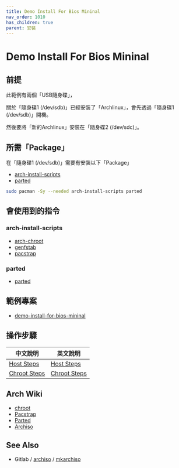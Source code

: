 ```yaml
---
title: Demo Install For Bios Mininal
nav_order: 1010
has_children: true
parent: 安裝
---
```



# Demo Install For Bios Mininal


## 前提

此範例有兩個「USB隨身碟」，

關於「隨身碟1 (/dev/sdb)」已經安裝了「Archlinux」，會先透過「隨身碟1 (/dev/sdb)」開機。

然後要將「新的Archlinux」安裝在「隨身碟2 (/dev/sdc)」。


## 所需「Package」

在「隨身碟1 (/dev/sdb)」需要有安裝以下「Package」

* [arch-install-scripts](https://archlinux.org/packages/extra/any/arch-install-scripts/)
* [parted](https://archlinux.org/packages/extra/x86_64/parted/)

``` sh
sudo pacman -Sy --needed arch-install-scripts parted
```


## 會使用到的指令


### arch-install-scripts

* [arch-chroot](https://man.archlinux.org/man/extra/arch-install-scripts/arch-chroot.8.en)
* [genfstab](https://man.archlinux.org/man/extra/arch-install-scripts/genfstab.8.en)
* [pacstrap](https://man.archlinux.org/man/pacstrap.8)

### parted

* [parted](https://man.archlinux.org/man/parted.8.en)


## 範例專案

* [demo-install-for-bios-mininal](https://github.com/samwhelp/note-about-archlinux/tree/gh-pages/_demo/arch-install/demo-install-for-bios-mininal)


## 操作步驟

| 中文說明 | 英文說明
| --- | --- |
| [Host Steps](https://samwhelp.github.io/note-about-archlinux/read/core/install/demo-install-for-bios-mininal/host-steps.html) | [Host Steps](https://github.com/samwhelp/note-about-archlinux/blob/gh-pages/_demo/arch-install/demo-install-for-bios-mininal/host-steps/README.steps.md) |
| [Chroot Steps](https://samwhelp.github.io/note-about-archlinux/read/core/install/demo-install-for-bios-mininal/chroot-steps.html) | [Chroot Steps](https://github.com/samwhelp/note-about-archlinux/blob/gh-pages/_demo/arch-install/demo-install-for-bios-mininal/chroot-steps/README.steps.md) |


## Arch Wiki

* [chroot](https://wiki.archlinux.org/title/chroot)
* [Pacstrap](https://wiki.archlinux.org/title/Pacstrap)
* [Parted](https://wiki.archlinux.org/title/Parted)
* [Archiso](https://wiki.archlinux.org/title/archiso)


## See Also

* Gitlab / [archiso](https://gitlab.archlinux.org/archlinux/archiso) / [mkarchiso](https://gitlab.archlinux.org/archlinux/archiso/-/blob/master/archiso/mkarchiso)
